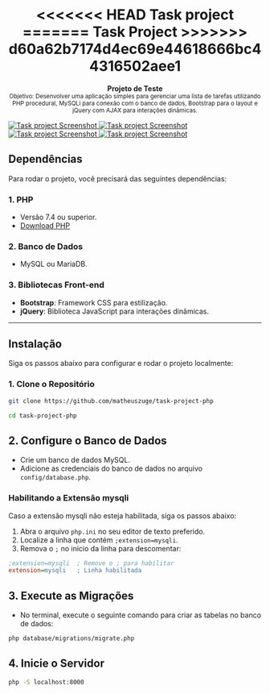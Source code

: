 <h1 align="center">
<<<<<<< HEAD
  	Task project
=======
  	Task Project
>>>>>>> d60a62b7174d4ec69e44618666bc44316502aee1
</h1>
<p align="center">
  <b>Projeto de Teste</b></br>
  <sub> Objetivo: Desenvolver uma aplicação simples para gerenciar uma lista de tarefas utilizando
PHP procedural, MySQLi para conexão com o banco de dados, Bootstrap para o layout e jQuery
com AJAX para interações dinâmicas. 
<sub>
</p>

<a href="https://github.com/matheuszuge/task-project-php/blob/main/.github/home.png">
  <img src=".github/home.png" alt="Task project Screenshot" />
</a>

<a href="https://github.com/matheuszuge/task-project-php/blob/main/.github/howToUse.png">
  <img src=".github/howToUse.png" alt="Task project Screenshot"/>
</a>

<a href="https://github.com/matheuszuge/task-project-php/blob/main/.github/taskproject.png">
  <img src=".github/taskproject.png" alt="Task project Screenshot"/>
</a>

<a href="https://github.com/matheuszuge/task-project-php/blob/main/.github/contact.png">
  <img src=".github/contact.png" alt="Task project Screenshot"/>
</a>

## **Dependências**

Para rodar o projeto, você precisará das seguintes dependências:

### 1. **PHP**

- Versão 7.4 ou superior.
- [Download PHP](https://www.php.net/downloads)

### 2. **Banco de Dados**

- MySQL ou MariaDB.

### 3. **Bibliotecas Front-end**

- **Bootstrap**: Framework CSS para estilização.
- **jQuery**: Biblioteca JavaScript para interações dinâmicas.

---

## **Instalação**

Siga os passos abaixo para configurar e rodar o projeto localmente:

### 1. **Clone o Repositório**

```bash
git clone https://github.com/matheuszuge/task-project-php

cd task-project-php

```

## 2. **Configure o Banco de Dados**

- Crie um banco de dados MySQL.
- Adicione as credenciais do banco de dados no arquivo `config/database.php`.

### Habilitando a Extensão mysqli

Caso a extensão mysqli não esteja habilitada, siga os passos abaixo:

1. Abra o arquivo `php.ini` no seu editor de texto preferido.
2. Localize a linha que contém `;extension=mysqli`.
3. Remova o `;` no início da linha para descomentar:

```ini
;extension=mysqli  ; Remove o ; para habilitar
extension=mysqli   ; Linha habilitada
```

## 3. **Execute as Migrações**

- No terminal, execute o seguinte comando para criar as tabelas no banco de dados:

```bash
php database/migrations/migrate.php
```

## 4. **Inicie o Servidor**

```bash
php -S localhost:8000
```
